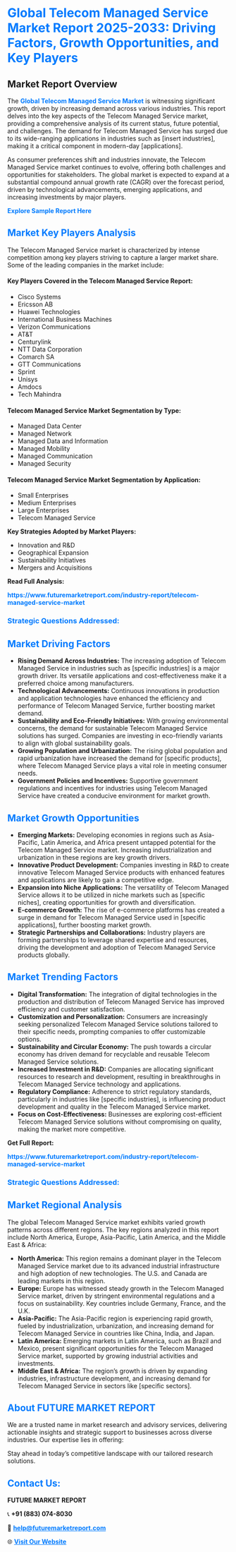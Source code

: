 <h1 style="color: #007BFF;">Global Telecom Managed Service Market Report 2025-2033: Driving Factors, Growth Opportunities, and Key Players</h1>

<section id="overview">
<h2>Market Report Overview</h2>
<p>The <a href="https://www.futuremarketreport.com/industry-report/telecom-managed-service-market" style="color: #007BFF; text-decoration: none;"><strong>Global Telecom Managed Service Market</strong></a> is witnessing significant growth, driven by increasing demand across various industries. This report delves into the key aspects of the Telecom Managed Service market, providing a comprehensive analysis of its current status, future potential, and challenges. The demand for Telecom Managed Service has surged due to its wide-ranging applications in industries such as [insert industries], making it a critical component in modern-day [applications].</p>
<p>As consumer preferences shift and industries innovate, the Telecom Managed Service market continues to evolve, offering both challenges and opportunities for stakeholders. The global market is expected to expand at a substantial compound annual growth rate (CAGR) over the forecast period, driven by technological advancements, emerging applications, and increasing investments by major players.</p>
</section>

<section id="overview">
<p><a href="https://www.futuremarketreport.com/request-sample/reportId=111467" style="color: #007BFF; text-decoration: none;"><strong>Explore Sample Report Here</strong></a></p>
</section>

<section id="key-players">
<h2 style="color: #007BFF;">Market Key Players Analysis</h2>
<p>The Telecom Managed Service market is characterized by intense competition among key players striving to capture a larger market share. Some of the leading companies in the market include:</p>
<h4>Key Players Covered in the Telecom Managed Service Report:</h4>
<ul><li>Cisco Systems</li><li>Ericsson AB</li><li>Huawei Technologies</li><li>International Business Machines</li><li>Verizon Communications</li><li>AT&amp;T</li><li>Centurylink</li><li>NTT Data Corporation</li><li>Comarch SA</li><li>GTT Communications</li><li>Sprint</li><li>Unisys</li><li>Amdocs</li><li>Tech Mahindra</li></ul>
<h4>Telecom Managed Service Market Segmentation by Type:</h4>
<ul><li>Managed Data Center</li><li>Managed Network</li><li>Managed Data and Information</li><li>Managed Mobility</li><li>Managed Communication</li><li>Managed Security</li></ul>

<h4>Telecom Managed Service Market Segmentation by Application:</h4>
<ul><li>Small Enterprises</li><li>Medium Enterprises</li><li>Large Enterprises</li><li>Telecom Managed Service</li></ul>
<p><strong>Key Strategies Adopted by Market Players:</strong></p>
<ul>
<li>Innovation and R&D</li>
<li>Geographical Expansion</li>
<li>Sustainability Initiatives</li>
<li>Mergers and Acquisitions</li>
</ul>
</section>

<section>
<p><strong>Read Full Analysis: </strong></p><a href="https://www.futuremarketreport.com/industry-report/telecom-managed-service-market" style="color: #007BFF; text-decoration: none;"><strong>https://www.futuremarketreport.com/industry-report/telecom-managed-service-market</strong></a>
<h3 style="color: #007BFF;">Strategic Questions Addressed:</h3>
</section>

<section id="driving-factors">
<h2 style="color: #007BFF;">Market Driving Factors</h2>
<ul>
<li><strong>Rising Demand Across Industries:</strong> The increasing adoption of Telecom Managed Service in industries such as [specific industries] is a major growth driver. Its versatile applications and cost-effectiveness make it a preferred choice among manufacturers.</li>
<li><strong>Technological Advancements:</strong> Continuous innovations in production and application technologies have enhanced the efficiency and performance of Telecom Managed Service, further boosting market demand.</li>
<li><strong>Sustainability and Eco-Friendly Initiatives:</strong> With growing environmental concerns, the demand for sustainable Telecom Managed Service solutions has surged. Companies are investing in eco-friendly variants to align with global sustainability goals.</li>
<li><strong>Growing Population and Urbanization:</strong> The rising global population and rapid urbanization have increased the demand for [specific products], where Telecom Managed Service plays a vital role in meeting consumer needs.</li>
<li><strong>Government Policies and Incentives:</strong> Supportive government regulations and incentives for industries using Telecom Managed Service have created a conducive environment for market growth.</li>
</ul>
</section>

<section id="growth-opportunities">
<h2 style="color: #007BFF;">Market Growth Opportunities</h2>
<ul>
<li><strong>Emerging Markets:</strong> Developing economies in regions such as Asia-Pacific, Latin America, and Africa present untapped potential for the Telecom Managed Service market. Increasing industrialization and urbanization in these regions are key growth drivers.</li>
<li><strong>Innovative Product Development:</strong> Companies investing in R&D to create innovative Telecom Managed Service products with enhanced features and applications are likely to gain a competitive edge.</li>
<li><strong>Expansion into Niche Applications:</strong> The versatility of Telecom Managed Service allows it to be utilized in niche markets such as [specific niches], creating opportunities for growth and diversification.</li>
<li><strong>E-commerce Growth:</strong> The rise of e-commerce platforms has created a surge in demand for Telecom Managed Service used in [specific applications], further boosting market growth.</li>
<li><strong>Strategic Partnerships and Collaborations:</strong> Industry players are forming partnerships to leverage shared expertise and resources, driving the development and adoption of Telecom Managed Service products globally.</li>
</ul>
</section>

<section id="trending-factors">
<h2 style="color: #007BFF;">Market Trending Factors</h2>
<ul>
<li><strong>Digital Transformation:</strong> The integration of digital technologies in the production and distribution of Telecom Managed Service has improved efficiency and customer satisfaction.</li>
<li><strong>Customization and Personalization:</strong> Consumers are increasingly seeking personalized Telecom Managed Service solutions tailored to their specific needs, prompting companies to offer customizable options.</li>
<li><strong>Sustainability and Circular Economy:</strong> The push towards a circular economy has driven demand for recyclable and reusable Telecom Managed Service solutions.</li>
<li><strong>Increased Investment in R&D:</strong> Companies are allocating significant resources to research and development, resulting in breakthroughs in Telecom Managed Service technology and applications.</li>
<li><strong>Regulatory Compliance:</strong> Adherence to strict regulatory standards, particularly in industries like [specific industries], is influencing product development and quality in the Telecom Managed Service market.</li>
<li><strong>Focus on Cost-Effectiveness:</strong> Businesses are exploring cost-efficient Telecom Managed Service solutions without compromising on quality, making the market more competitive.</li>
</ul>
</section>

<section>
<p><strong>Get Full Report: </strong></p><a href="https://www.futuremarketreport.com/industry-report/telecom-managed-service-market" style="color: #007BFF; text-decoration: none;"><strong>https://www.futuremarketreport.com/industry-report/telecom-managed-service-market</strong></a>
<h3 style="color: #007BFF;">Strategic Questions Addressed:</h3>
</section>


<section id="regional-analysis">
<h2 style="color: #007BFF;">Market Regional Analysis</h2>
<p>The global Telecom Managed Service market exhibits varied growth patterns across different regions. The key regions analyzed in this report include North America, Europe, Asia-Pacific, Latin America, and the Middle East & Africa:</p>
<ul>
<li><strong>North America:</strong> This region remains a dominant player in the Telecom Managed Service market due to its advanced industrial infrastructure and high adoption of new technologies. The U.S. and Canada are leading markets in this region.</li>
<li><strong>Europe:</strong> Europe has witnessed steady growth in the Telecom Managed Service market, driven by stringent environmental regulations and a focus on sustainability. Key countries include Germany, France, and the U.K.</li>
<li><strong>Asia-Pacific:</strong> The Asia-Pacific region is experiencing rapid growth, fueled by industrialization, urbanization, and increasing demand for Telecom Managed Service in countries like China, India, and Japan.</li>
<li><strong>Latin America:</strong> Emerging markets in Latin America, such as Brazil and Mexico, present significant opportunities for the Telecom Managed Service market, supported by growing industrial activities and investments.</li>
<li><strong>Middle East & Africa:</strong> The region’s growth is driven by expanding industries, infrastructure development, and increasing demand for Telecom Managed Service in sectors like [specific sectors].</li>
</ul>
</section>

<footer>
<h2 style="color: #007BFF;">About FUTURE MARKET REPORT</h2>
<p>We are a trusted name in market research and advisory services, delivering actionable insights and strategic support to businesses across diverse industries. Our expertise lies in offering:</p>

<p>Stay ahead in today’s competitive landscape with our tailored research solutions.</p>

<h2 style="color: #007BFF;">Contact Us:</h2>
<p><strong>FUTURE MARKET REPORT</strong></p>
<p>📞 <strong>+91 (883) 074-8030</strong></p>
<p>📧 <strong><a href="mailto:help@futuremarketreport.com" style="color: #007BFF;">help@futuremarketreport.com</a></strong></p>
<p>🌐 <strong><a href="https://www.futuremarketreport.com/" style="color: #007BFF;">Visit Our Website</a></strong></p>
</footer>